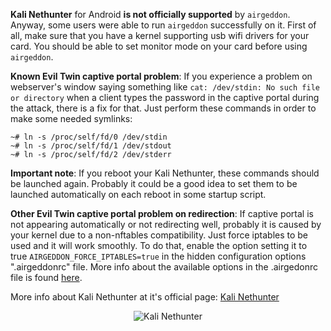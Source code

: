 __Kali Nethunter__ for Android __is not officially supported__ by `airgeddon`. Anyway, some users were able to run `airgeddon` successfully on it. First of all, make sure that you have a kernel supporting usb wifi drivers for your card. You should be able to set monitor mode on your card before using `airgeddon`.

__Known Evil Twin captive portal problem__: If you experience a problem on webserver's window saying something like `cat: /dev/stdin: No such file or directory` when a client types the password in the captive portal during the attack, there is a fix for that. Just perform these commands in order to make some needed symlinks:

```
~# ln -s /proc/self/fd/0 /dev/stdin
~# ln -s /proc/self/fd/1 /dev/stdout
~# ln -s /proc/self/fd/2 /dev/stderr
```

__Important note__: If you reboot your Kali Nethunter, these commands should be launched again. Probably it could be a good idea to set them to be launched automatically on each reboot in some startup script.

__Other Evil Twin captive portal problem on redirection__: If captive portal is not appearing automatically or not redirecting well, probably it is caused by your kernel due to a non-nftables compatibility. Just force iptables to be used and it will work smoothly. To do that, enable the option setting it to true `AIRGEDDON_FORCE_IPTABLES=true` in the hidden configuration options ".airgeddonrc" file. More info about the available options in the .airgedonrc file is found [here](https://github.com/v1s1t0r1sh3r3/airgeddon/wiki/Options).

More info about Kali Nethunter at it's official page: [Kali Nethunter]

<p align="center">
	<img src="https://raw.githubusercontent.com/v1s1t0r1sh3r3/airgeddon/master/imgs/wiki/kalinethunter_logo.png" title="Kali Nethunter"/>
</p>

[Kali Nethunter]: https://www.kali.org/kali-linux-nethunter/